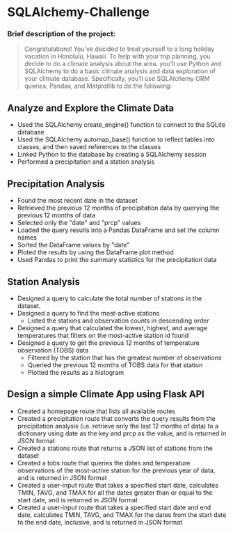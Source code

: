 # SQLAlchemy-Challenge
### Brief description of the project:

> Congratulations! You've decided to treat yourself to a long holiday vacation in Honolulu, Hawaii. To help with your trip planning, you decide to do a climate analysis about the area. you’ll use Python and SQLAlchemy to do a basic climate analysis and data exploration of your climate database. Specifically, you’ll use SQLAlchemy ORM queries, Pandas, and Matplotlib to do the following:

## Analyze and Explore the Climate Data

- Used the SQLAlchemy create_engine() function to connect to the SQLite database
- Used the SQLAlchemy automap_base() function to reflect tables into classes, and then saved references to the classes
- Linked Python to the database by creating a SQLAlchemy session
- Performed a precipitation and a station analysis

## Precipitation Analysis

- Found the most recent date in the dataset
- Retrieved the previous 12 months of precipitation data by querying the previous 12 months of data
- Selected only the "date" and "prcp" values
- Loaded the query results into a Pandas DataFrame and set the column names
- Sorted the DataFrame values by "date"
- Ploted the results by using the DataFrame plot method
- Used Pandas to print the summary statistics for the precipitation data

## Station Analysis

- Designed a query to calculate the total number of stations in the dataset.
- Designed a query to find the most-active stations
    - Listed the stations and observation counts in descending order
- Designed a query that calculated the lowest, highest, and average temperatures that filters on the most-active station id found
- Designed a query to get the previous 12 months of temperature observation (TOBS) data
    - Filtered by the station that has the greatest number of observations
    - Queried the previous 12 months of TOBS data for that station
    - Plotted the results as a histogram
## Design a simple Climate App using Flask API

- Created a homepage route that lists all available routes
- Created a precipitation route that converts the query results from the precipitation analysis (i.e. retrieve only the last 12 months of data) to a dictionary using date as the key and prcp as the value, and is returned in JSON format
- Created a stations route that returns a JSON list of stations from the dataset
- Created a tobs route that queries the dates and temperature observations of the most-active station for the previous year of data, and is returned in JSON format
- Created a user-input route that takes a specified start date, calculates TMIN, TAVG, and TMAX for all the dates greater than or equal to the start date, and is returned in JSON format
- Created a user-input route that takes a specified start date and end date, calculates TMIN, TAVG, and TMAX for the dates from the start date to the end date, inclusive, and is returned in JSON format